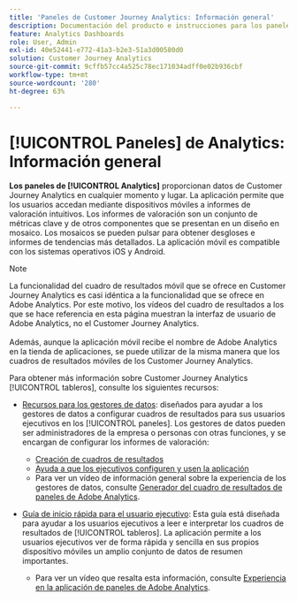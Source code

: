 ```yaml
---
title: 'Paneles de Customer Journey Analytics: Información general'
description: Documentación del producto e instrucciones para los paneles de Analytics
feature: Analytics Dashboards
role: User, Admin
exl-id: 40e52441-e772-41a3-b2e3-51a3d00580d0
solution: Customer Journey Analytics
source-git-commit: 9cffb57cc4a525c78ec171034adff0e02b936cbf
workflow-type: tm+mt
source-wordcount: '280'
ht-degree: 63%

---
```


# [!UICONTROL Paneles] de Analytics: Información general

**Los paneles de [!UICONTROL Analytics]** proporcionan datos de Customer Journey Analytics en cualquier momento y lugar. La aplicación permite que los usuarios accedan mediante dispositivos móviles a informes de valoración intuitivos. Los informes de valoración son un conjunto de métricas clave y de otros componentes que se presentan en un diseño en mosaico. Los mosaicos se pueden pulsar para obtener desgloses e informes de tendencias más detallados. La aplicación móvil es compatible con los sistemas operativos iOS y Android.

>[!NOTE]
>
>La funcionalidad del cuadro de resultados móvil que se ofrece en Customer Journey Analytics es casi idéntica a la funcionalidad que se ofrece en Adobe Analytics. Por este motivo, los vídeos del cuadro de resultados a los que se hace referencia en esta página muestran la interfaz de usuario de Adobe Analytics, no el Customer Journey Analytics. <br/><br/>Además, aunque la aplicación móvil recibe el nombre de Adobe Analytics en la tienda de aplicaciones, se puede utilizar de la misma manera que los cuadros de resultados móviles de los Customer Journey Analytics.


Para obtener más información sobre Customer Journey Analytics [!UICONTROL tableros], consulte los siguientes recursos:

* [Recursos para los gestores de datos](/help/mobile-app/curator.md): diseñados para ayudar a los gestores de datos a configurar cuadros de resultados para sus usuarios ejecutivos en los [!UICONTROL paneles]. Los gestores de datos pueden ser administradores de la empresa o personas con otras funciones, y se encargan de configurar los informes de valoración:

   * [Creación de cuadros de resultados](/help/mobile-app/create-scorecard.md)
   * [Ayuda a que los ejecutivos configuren y usen la aplicación](/help/mobile-app/set-up-execs.md)
   * Para ver un vídeo de información general sobre la experiencia de los gestores de datos, consulte [Generador del cuadro de resultados de paneles de Adobe Analytics](https://experienceleague.adobe.com/docs/analytics-learn/tutorials/additional-tools/analytics-dashboards/adobe-analytics-dashboards-scorecard-builder.html?lang=es).


* [Guía de inicio rápida para el usuario ejecutivo](/help/mobile-app/executive.md): Esta guía está diseñada para ayudar a los usuarios ejecutivos a leer e interpretar los cuadros de resultados de [!UICONTROL tableros]. La aplicación permite a los usuarios ejecutivos ver de forma rápida y sencilla en sus propios dispositivo móviles un amplio conjunto de datos de resumen importantes.

   * Para ver un vídeo que resalta esta información, consulte [Experiencia en la aplicación de paneles de Adobe Analytics](https://experienceleague.adobe.com/docs/analytics-learn/tutorials/additional-tools/analytics-dashboards/adobe-analytics-dashboards-in-app-experience.html?lang=es).
